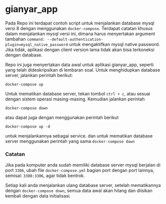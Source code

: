 # gianyar_app

Pada Repo ini terdapat contoh script untuk menjalankan database mysql versi 8 dengan menggunakan `docker-compose`. 
Terdapat catatan khusus dalam menjalankan mysql versi ini, dimana harus menyertakan argument tambahan 
`command: --default-authentication-plugin=mysql_native_password` untuk mengaktifkan mysql native password. Jika tidak,
aplikasi dengan client version lama tidak akan bisa terkoneksi dengan database.

Repo ini juga menyertakan data awal untuk aplikasi gianyar_app, seperti yang telah dideskripsikan di lembaran soal. 
Untuk menghidupkan database server, jalankan perintah berikut:
```
docker-compose up
```

Untuk mematikan database server, tekan tombol `ctrl + c`, atau sesuai dengan sistem operasi masing-masing. Kemudian jalankan
perintah
```
docker-compose down
```

atau dapat juga dengan menggunakan perintah berikut
```
docker-compose up -d
```
untuk menjalankannya sebagai service. dan untuk mematikan database server menggunakan perintah yang sama `docker-compose down`



### Catatan
Jika pada komputer anda sudah memiliki database server mysql berjalan di port `3306`, ubah file `docker-compose.yml` bagian port 
dengan port lainnya, semisal: `3308:3306`, agar tidak bentrok.

Setiap kali anda menjalankan ulang database server, setelah mematikannya dengan `docker-compose down`, semua data awal akan hilang
dan diisikan kembali dengan data initialisasi.
